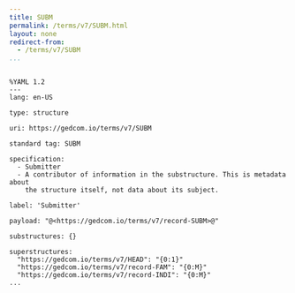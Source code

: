 ```yaml
---
title: SUBM
permalink: /terms/v7/SUBM.html
layout: none
redirect-from:
  - /terms/v7/SUBM
...
```


```

%YAML 1.2
---
lang: en-US

type: structure

uri: https://gedcom.io/terms/v7/SUBM

standard tag: SUBM

specification:
  - Submitter
  - A contributor of information in the substructure. This is metadata about
    the structure itself, not data about its subject.

label: 'Submitter'

payload: "@<https://gedcom.io/terms/v7/record-SUBM>@"

substructures: {}

superstructures:
  "https://gedcom.io/terms/v7/HEAD": "{0:1}"
  "https://gedcom.io/terms/v7/record-FAM": "{0:M}"
  "https://gedcom.io/terms/v7/record-INDI": "{0:M}"
...

```
